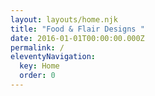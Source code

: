 ```yaml
---
layout: layouts/home.njk
title: "Food & Flair Designs "
date: 2016-01-01T00:00:00.000Z
permalink: /
eleventyNavigation:
  key: Home
  order: 0
---
```

